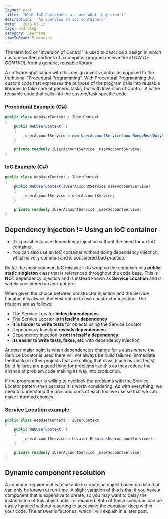 ```yaml
---
layout: post
title:  "What IoC Containers are and what they aren't"
description:  "An overview on IoC containers"
date:   2016-01-12
tags: old blog
category: Learning
timeToRead: 5 minutes
---
```

The term IoC or "Inversion of Control" is used to describe a design in which custom-written portions of a computer program receive the *FLOW OF CONTROL* from a generic, reusable library.

A software application with this design inverts control as opposed to the traditional “Procedural Programming”.  With Procedural Programming the custom code that expresses the purpose of the program calls into reusable libraries to take care of generic tasks, but with Inversion of Control, it is the reusable code that calls into the custom/task specific code.

### Procedural Example (C#)
```csharp
public class WebUserContext : IUserContext
{
    public WebUserContext( )
    {
        _userAccountService = new UserAccountService(new MongoReadOnlyRepository());
    }

    private readonly IUserAccountService _userAccountService;
}
```

### IoC Example (C#)
```csharp
public class WebUserContext : IUserContext
{
    public WebUserContext(IUserAccountService userAccountService)
    {
        _userAccountService = userAccountService;
    }

    private readonly IUserAccountService _userAccountService;
}
```

## Dependency Injection != Using an IoC container
- It is possible to use dependency injection without the need for an IoC container.
- You can also use an IoC container without doing dependency injection, which is very common and is considered bad practice.

By far the most common IoC mistake is to wrap up the container in a **public static singleton** class that is referenced throughout the code base.  This is **NOT** dependency injection and is instead known as **Service Location** and is widely considered an anti-pattern.

When given the choice between constructor injection and the Service Locator, it is always the best option to use constructor injection.  The reasons are as follows:

- The Service Locator **hides dependencies**
- The Service Locator **is in itself a dependency**
- **It is harder to write tests** for objects using the Service Locator
- Dependency Injection **reveals dependencies**
- Dependency injection is **not in itself a dependency**
- **Its easier to write tests, fakes, etc** with dependency injection

Another major point is when dependencies change for a class where the Service Locator is used there will not always be build failures (immediate feedback) in other projects that are calling that class (such as Unit tests).  Build failures are a good thing for problems like this as they reduce the chance of problem code making its way into production.

If the programmer is willing to overlook the problems with the Service Locator pattern  then perhaps it is worth considering.  As with everything, we need to understand the pros and cons of each tool we use so that we can make informed choices.

### Service Location example
```csharp
public class WebUserContext : IUserContext
{
    public WebUserContext( )
    {
        _userAccountService = Locator.Resolve<UserAccountService>();
    }

    private readonly IUserAccountService _userAccountService;
}
```

## Dynamic component resolution
A common requirement is to be able to create an object based on data that can only be known at run-time.  A slight variation of this is that if you have a component that is expensive to create, so you may want to delay the instantiation of this object until it is required.  Both of these scenarios can be easily handled without resorting to accessing the container deep within your code.   The answer is factories, which I will explain in a later post.

